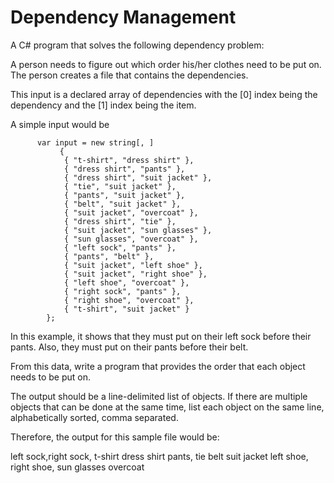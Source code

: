 # Dependency Management

A C# program that solves the following dependency problem:
 
A person needs to figure out which order his/her clothes need to be put on.
The person creates a file that contains the dependencies.
 
This input is a declared array of dependencies with the [0] index being the dependency and the [1] index being the item.
 
A simple input would be
 
          var input = new string[, ] 
               {
                { "t-shirt", "dress shirt" },
                { "dress shirt", "pants" },
                { "dress shirt", "suit jacket" },
                { "tie", "suit jacket" },
                { "pants", "suit jacket" },
                { "belt", "suit jacket" },
                { "suit jacket", "overcoat" },
                { "dress shirt", "tie" },
                { "suit jacket", "sun glasses" },
                { "sun glasses", "overcoat" },
                { "left sock", "pants" },
                { "pants", "belt" },
                { "suit jacket", "left shoe" },
                { "suit jacket", "right shoe" },
                { "left shoe", "overcoat" },
                { "right sock", "pants" },
                { "right shoe", "overcoat" },
                { "t-shirt", "suit jacket" }
            };

In this example, it shows that they must put on their left sock before their pants. Also,
they must put on their pants before their belt.
 
From this data, write a program that provides the order that each object needs to be put on.
 
The output should be a line-delimited list of objects. If there are multiple objects that
can be done at the same time, list each object on the same line, alphabetically
sorted, comma separated.
 
Therefore, the output for this sample file would be:
 
left sock,right sock, t-shirt
dress shirt
pants, tie
belt
suit jacket
left shoe, right shoe, sun glasses
overcoat
